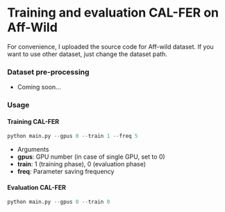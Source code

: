 # Training and evaluation CAL-FER on Aff-Wild

For convenience, I uploaded the source code for Aff-wild dataset. If you want to use other dataset, just change the dataset path.

### Dataset pre-processing

- Coming soon...

### Usage

#### Training CAL-FER
```python
python main.py --gpus 0 --train 1 --freq 5
```

- Arguments
 - __gpus__: GPU number (in case of single GPU, set to 0)
 - __train__: 1 (training phase), 0 (evaluation phase)
 - __freq__: Parameter saving frequency
 
 
#### Evaluation CAL-FER
```python
python main.py --gpus 0 --train 0
```


